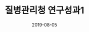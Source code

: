 ---
title:  "질병관리청 연구성과1"
date:   2019-08-05
sourceUrl: https://kdca.go.kr/board/board.es?mid=a40801000000&bid=0050
---